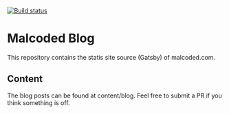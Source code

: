 [![Build status](https://lukasmarx.visualstudio.com/malcoded-blog/_apis/build/status/malcoded-blog-prod)](https://lukasmarx.visualstudio.com/malcoded-blog/_build/latest?definitionId=6)
# Malcoded Blog
This repository contains the statis site source (Gatsby) of malcoded.com.

## Content
The blog posts can be found at content/blog. Feel free to submit a PR if you think something is off.
